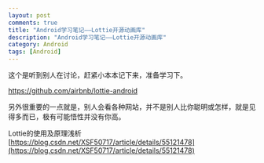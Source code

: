 ```yaml
---
layout: post
comments: true
title: "Android学习笔记——Lottie开源动画库"
description: "Android学习笔记——Lottie开源动画库"
category: Android
tags: [Android]
---
```


这个是听到别人在讨论，赶紧小本本记下来，准备学习下。

https://github.com/airbnb/lottie-android

另外很重要的一点就是，别人会看各种网站，并不是别人比你聪明或怎样，就是见得多而已，极有可能悟性并没有你高。

Lottie的使用及原理浅析    
[https://blog.csdn.net/XSF50717/article/details/55121478](https://blog.csdn.net/XSF50717/article/details/55121478)    

